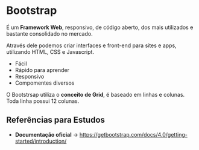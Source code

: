 # Bootstrap
É um **Framework Web**, responsivo, de código aberto, dos mais utilizados e bastante consolidado no mercado.

Através dele podemos criar interfaces e front-end para sites e apps, utilizando HTML, CSS e Javascript.

- Fácil
- Rápido para aprender
- Responsivo
- Compomentes diversos

O Bootstrsap utiliza o **conceito de Grid**, é baseado em linhas e colunas. Toda linha possui 12 colunas.

## Referências para Estudos
- **Documentação oficial** -> https://getbootstrap.com/docs/4.0/getting-started/introduction/